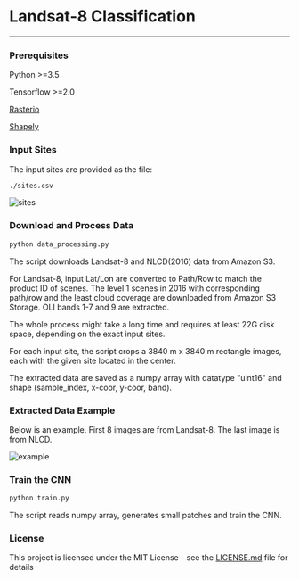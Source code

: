

# Landsat-8 Classification 

---------------------


### Prerequisites

Python >=3.5

Tensorflow >=2.0

[Rasterio](https://github.com/mapbox/rasterio/)

[Shapely](https://github.com/Toblerity/Shapely/)


### Input Sites

The input sites are provided as the file: 

```bash
./sites.csv
```

![sites](https://github.com/[username]/[reponame]/blob/[branch]/image.jpg?raw=true)



### Download and Process Data

```bash
python data_processing.py
```

The script downloads Landsat-8 and NLCD(2016) data from Amazon S3.

For Landsat-8, input Lat/Lon are converted to Path/Row to match
the product ID of scenes. The level 1 scenes in 2016 with corresponding path/row and the least cloud coverage are downloaded from Amazon S3 Storage. OLI bands 1-7 and 9 are extracted.

The whole process might take a long time and requires at least 22G disk space, depending on the exact input sites.

For each input site, the script crops a 3840 m x 3840 m rectangle images, each with the given site located in the center.

The extracted data are saved as a numpy array with datatype "uint16" and shape (sample_index, x-coor, y-coor, band).

### Extracted Data Example


Below is an example. First 8 images are from Landsat-8. The last image is from NLCD.

![example](https://github.com/[username]/[reponame]/blob/[branch]/image.jpg?raw=true)


### Train the CNN

```bash
python train.py
```

The script reads numpy array, generates small patches and train the CNN.

### License

This project is licensed under the MIT License - see the [LICENSE.md](LICENSE.md) file for details
